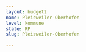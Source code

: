 ```yaml
---
layout: budget2
name: Pleisweiler-Oberhofen
level: kommune
state: RP
slug: Pleisweiler-Oberhofen

---
```



